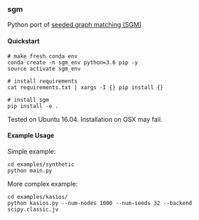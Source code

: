 ### sgm

Python port of [seeded graph matching (SGM)](https://arxiv.org/pdf/1209.0367.pdf)

#### Quickstart

```
# make fresh conda env
conda create -n sgm_env python=3.6 pip -y
source activate sgm_env

# install requirements
cat requirements.txt | xargs -I {} pip install {}

# install sgm
pip install -e .
```

Tested on Ubuntu 16.04.  Installation on OSX may fail.

#### Example Usage

Simple example:
```
cd examples/synthetic
python main.py
```

More complex example:
```
cd examples/kasios/
python kasios.py --num-nodes 1000 --num-seeds 32 --backend scipy.classic.jv
```
